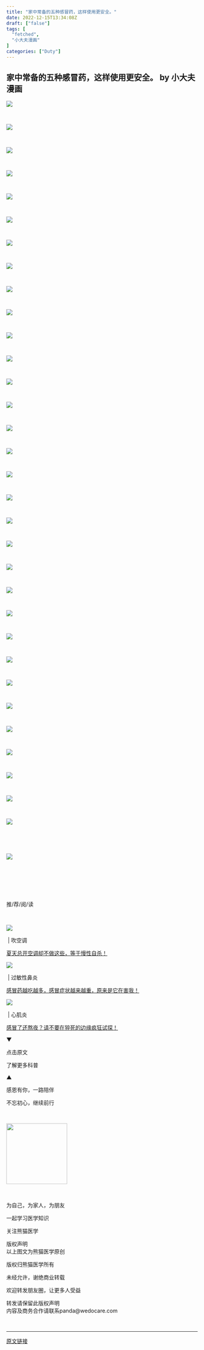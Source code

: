 ```yaml
---
title: "家中常备的五种感冒药，这样使用更安全。"
date: 2022-12-15T13:34:08Z
draft: ["false"]
tags: [
  "fetched",
  "小大夫漫画"
]
categories: ["Duty"]
---
```

家中常备的五种感冒药，这样使用更安全。 by 小大夫漫画
------
<div><p><img data-ratio="0.22828282828282828" data-s="300,640" data-src="https://mmbiz.qpic.cn/mmbiz_jpg/xwUfWjagCoibTFAxPibxA7WCKz3N2337C7G6z5oIhhY0rUxMZDohdXgBOQOFxafTyucgeLtskZCTLEt5X0s29WIA/640?wx_fmt=jpeg" data-type="jpeg" data-w="990" src="https://mmbiz.qpic.cn/mmbiz_jpg/xwUfWjagCoibTFAxPibxA7WCKz3N2337C7G6z5oIhhY0rUxMZDohdXgBOQOFxafTyucgeLtskZCTLEt5X0s29WIA/640?wx_fmt=jpeg"></p><p><br></p><p><img data-ratio="1.4282982791586998" data-s="300,640" data-src="https://mmbiz.qpic.cn/mmbiz_png/xwUfWjagCoicpUbenujceuwhejTUXntBgaXiaUNkBPeseE8HeAFoI7uxLrBnlbUnB4jXC6cBfpQrYWbht9Y6AMaw/640?wx_fmt=png" data-type="png" data-w="523" src="https://mmbiz.qpic.cn/mmbiz_png/xwUfWjagCoicpUbenujceuwhejTUXntBgaXiaUNkBPeseE8HeAFoI7uxLrBnlbUnB4jXC6cBfpQrYWbht9Y6AMaw/640?wx_fmt=png"></p><p><br></p><p><img data-cropselx1="0" data-cropselx2="523" data-cropsely1="0" data-cropsely2="747" data-galleryid="" data-ratio="1.4282982791586998" data-s="300,640" data-src="https://mmbiz.qpic.cn/mmbiz_png/xwUfWjagCoicpUbenujceuwhejTUXntBgLFaNu772icv12QsppbPsPx4wva44qu3wG0jEoDibwNNGQMFR1rO3uIibQ/640?wx_fmt=png" data-type="png" data-w="523" src="https://mmbiz.qpic.cn/mmbiz_png/xwUfWjagCoicpUbenujceuwhejTUXntBgLFaNu772icv12QsppbPsPx4wva44qu3wG0jEoDibwNNGQMFR1rO3uIibQ/640?wx_fmt=png"></p><p><br></p><p><img data-ratio="1.4282982791586998" data-s="300,640" data-src="https://mmbiz.qpic.cn/mmbiz_png/xwUfWjagCoicpUbenujceuwhejTUXntBgwQloNS52sVtmaFPhmmd4nJiam78psdx0WCN01jGiciaJBkNyRAxR4o0Vg/640?wx_fmt=png" data-type="png" data-w="523" src="https://mmbiz.qpic.cn/mmbiz_png/xwUfWjagCoicpUbenujceuwhejTUXntBgwQloNS52sVtmaFPhmmd4nJiam78psdx0WCN01jGiciaJBkNyRAxR4o0Vg/640?wx_fmt=png"></p><p><br></p><p><img data-ratio="1.4282982791586998" data-s="300,640" data-src="https://mmbiz.qpic.cn/mmbiz_png/xwUfWjagCoicpUbenujceuwhejTUXntBgs54uHavSZFibdCnuibEbtKNAZr2p5yPaQL0kCHlhxlUr6aQ6BrJk3Uibg/640?wx_fmt=png" data-type="png" data-w="523" src="https://mmbiz.qpic.cn/mmbiz_png/xwUfWjagCoicpUbenujceuwhejTUXntBgs54uHavSZFibdCnuibEbtKNAZr2p5yPaQL0kCHlhxlUr6aQ6BrJk3Uibg/640?wx_fmt=png"></p><p><br></p><p><img data-ratio="1.4282982791586998" data-s="300,640" data-src="https://mmbiz.qpic.cn/mmbiz_png/xwUfWjagCoicpUbenujceuwhejTUXntBgpvQNGxhkSbk7umm1e5sXwIJ0mqrTk4Pn8X5ouq8ibx2qRU1QdEBVa4A/640?wx_fmt=png" data-type="png" data-w="523" src="https://mmbiz.qpic.cn/mmbiz_png/xwUfWjagCoicpUbenujceuwhejTUXntBgpvQNGxhkSbk7umm1e5sXwIJ0mqrTk4Pn8X5ouq8ibx2qRU1QdEBVa4A/640?wx_fmt=png"></p><p><br></p><p><img data-ratio="1.4282982791586998" data-s="300,640" data-src="https://mmbiz.qpic.cn/mmbiz_png/xwUfWjagCoicpUbenujceuwhejTUXntBgcicdiaYxtZBuwWYXchrCgKsfPEfbNKw0cQ6G4XKMuBUEXFCVOowK78tQ/640?wx_fmt=png" data-type="png" data-w="523" src="https://mmbiz.qpic.cn/mmbiz_png/xwUfWjagCoicpUbenujceuwhejTUXntBgcicdiaYxtZBuwWYXchrCgKsfPEfbNKw0cQ6G4XKMuBUEXFCVOowK78tQ/640?wx_fmt=png"></p><p><br></p><p><img data-cropselx1="0" data-cropselx2="523" data-cropsely1="0" data-cropsely2="747" data-ratio="1.4282982791586998" data-s="300,640" data-src="https://mmbiz.qpic.cn/mmbiz_png/xwUfWjagCoicpUbenujceuwhejTUXntBgiaIiaOuAec4GiaFsS4hSWW0En4m1yrgRy9iblGFDckCoVXkic0RMLNZdWWw/640?wx_fmt=png" data-type="png" data-w="523" src="https://mmbiz.qpic.cn/mmbiz_png/xwUfWjagCoicpUbenujceuwhejTUXntBgiaIiaOuAec4GiaFsS4hSWW0En4m1yrgRy9iblGFDckCoVXkic0RMLNZdWWw/640?wx_fmt=png"></p><p><br></p><p><img data-ratio="1.4282982791586998" data-s="300,640" data-src="https://mmbiz.qpic.cn/mmbiz_png/xwUfWjagCoicpUbenujceuwhejTUXntBg6c1ibcPdibe2IoAoia2dmk6OBn2THIo6ib8XBbCYicb771aHALPQNUiaUKXQ/640?wx_fmt=png" data-type="png" data-w="523" src="https://mmbiz.qpic.cn/mmbiz_png/xwUfWjagCoicpUbenujceuwhejTUXntBg6c1ibcPdibe2IoAoia2dmk6OBn2THIo6ib8XBbCYicb771aHALPQNUiaUKXQ/640?wx_fmt=png"></p><p><br></p><p><img data-ratio="1.4282982791586998" data-s="300,640" data-src="https://mmbiz.qpic.cn/mmbiz_png/xwUfWjagCoicpUbenujceuwhejTUXntBg4RWIZwSskvqXPK8MmLLxZBqFr71jyeWEial3yaPIwHsjOwxbNjHM45g/640?wx_fmt=png" data-type="png" data-w="523" src="https://mmbiz.qpic.cn/mmbiz_png/xwUfWjagCoicpUbenujceuwhejTUXntBg4RWIZwSskvqXPK8MmLLxZBqFr71jyeWEial3yaPIwHsjOwxbNjHM45g/640?wx_fmt=png"></p><p><br></p><p><img data-cropselx1="0" data-cropselx2="523" data-cropsely1="0" data-cropsely2="747" data-ratio="1.4282982791586998" data-s="300,640" data-src="https://mmbiz.qpic.cn/mmbiz_png/xwUfWjagCoicpUbenujceuwhejTUXntBgk26gSByToIia2Bd2onxpcQIibyBfrnMteS886xicXJQqqgNSuvNfwPicrA/640?wx_fmt=png" data-type="png" data-w="523" src="https://mmbiz.qpic.cn/mmbiz_png/xwUfWjagCoicpUbenujceuwhejTUXntBgk26gSByToIia2Bd2onxpcQIibyBfrnMteS886xicXJQqqgNSuvNfwPicrA/640?wx_fmt=png"></p><p><br></p><p><img data-ratio="1.4282982791586998" data-s="300,640" data-src="https://mmbiz.qpic.cn/mmbiz_png/xwUfWjagCoicpUbenujceuwhejTUXntBg4tINB87cy9FhqDRbzRNKvgSFOGFPugDu8z9NNRFI08s7LjbLKADJ3w/640?wx_fmt=png" data-type="png" data-w="523" src="https://mmbiz.qpic.cn/mmbiz_png/xwUfWjagCoicpUbenujceuwhejTUXntBg4tINB87cy9FhqDRbzRNKvgSFOGFPugDu8z9NNRFI08s7LjbLKADJ3w/640?wx_fmt=png"></p><p><br></p><p><img data-ratio="1.4282982791586998" data-s="300,640" data-src="https://mmbiz.qpic.cn/mmbiz_png/xwUfWjagCoicpUbenujceuwhejTUXntBgjrEzc3Qsx4WO31GvBNZA0BIlWKQFuatSqcFjxQ0YnFkYacjzSgKlxA/640?wx_fmt=png" data-type="png" data-w="523" src="https://mmbiz.qpic.cn/mmbiz_png/xwUfWjagCoicpUbenujceuwhejTUXntBgjrEzc3Qsx4WO31GvBNZA0BIlWKQFuatSqcFjxQ0YnFkYacjzSgKlxA/640?wx_fmt=png"></p><p><br></p><p><img data-ratio="1.4282982791586998" data-s="300,640" data-src="https://mmbiz.qpic.cn/mmbiz_png/xwUfWjagCoicpUbenujceuwhejTUXntBgj1LlctlR6pda3dzzdibvwhF50vt8kXErua7TjbIG4LZKegOZ7RsFN3Q/640?wx_fmt=png" data-type="png" data-w="523" src="https://mmbiz.qpic.cn/mmbiz_png/xwUfWjagCoicpUbenujceuwhejTUXntBgj1LlctlR6pda3dzzdibvwhF50vt8kXErua7TjbIG4LZKegOZ7RsFN3Q/640?wx_fmt=png"></p><p><br></p><p><img data-ratio="1.4282982791586998" data-s="300,640" data-src="https://mmbiz.qpic.cn/mmbiz_png/xwUfWjagCoicpUbenujceuwhejTUXntBgRTkkRs8JTkuaEElEN6E8sAZZUntZuSAF9B0FS4j7eEt3mKtDGPDRicw/640?wx_fmt=png" data-type="png" data-w="523" src="https://mmbiz.qpic.cn/mmbiz_png/xwUfWjagCoicpUbenujceuwhejTUXntBgRTkkRs8JTkuaEElEN6E8sAZZUntZuSAF9B0FS4j7eEt3mKtDGPDRicw/640?wx_fmt=png"></p><p><br></p><p><img data-ratio="1.4282982791586998" data-s="300,640" data-src="https://mmbiz.qpic.cn/mmbiz_png/xwUfWjagCoicpUbenujceuwhejTUXntBggFq0WibnZofqRiaue0ajcZEwrODZyEeY3NMAY9on22aUkPexmfLFY7qw/640?wx_fmt=png" data-type="png" data-w="523" src="https://mmbiz.qpic.cn/mmbiz_png/xwUfWjagCoicpUbenujceuwhejTUXntBggFq0WibnZofqRiaue0ajcZEwrODZyEeY3NMAY9on22aUkPexmfLFY7qw/640?wx_fmt=png"></p><p><br></p><p><img data-ratio="1.4282982791586998" data-s="300,640" data-src="https://mmbiz.qpic.cn/mmbiz_png/xwUfWjagCoicpUbenujceuwhejTUXntBg4JS7SAUtDx0PZ9IHX9bOIp4Zy0ZkfLY3gCS9WGbiaUsteJrWwHhWtWQ/640?wx_fmt=png" data-type="png" data-w="523" src="https://mmbiz.qpic.cn/mmbiz_png/xwUfWjagCoicpUbenujceuwhejTUXntBg4JS7SAUtDx0PZ9IHX9bOIp4Zy0ZkfLY3gCS9WGbiaUsteJrWwHhWtWQ/640?wx_fmt=png"></p><p><br></p><p><img data-ratio="1.4282982791586998" data-s="300,640" data-src="https://mmbiz.qpic.cn/mmbiz_png/xwUfWjagCoicpUbenujceuwhejTUXntBgLmvDSu8icv8kwgXv3SUsMJcDwZDJ5iaXqqWmxYAZVeKExtwzktkaB1Rw/640?wx_fmt=png" data-type="png" data-w="523" src="https://mmbiz.qpic.cn/mmbiz_png/xwUfWjagCoicpUbenujceuwhejTUXntBgLmvDSu8icv8kwgXv3SUsMJcDwZDJ5iaXqqWmxYAZVeKExtwzktkaB1Rw/640?wx_fmt=png"></p><p><br></p><p><img data-ratio="1.4282982791586998" data-s="300,640" data-src="https://mmbiz.qpic.cn/mmbiz_png/xwUfWjagCoicpUbenujceuwhejTUXntBgJj4NNc33icCURSHicl5BibhI16HWhRlMAllHhYoC3LhpAicNcakibGRHDxw/640?wx_fmt=png" data-type="png" data-w="523" src="https://mmbiz.qpic.cn/mmbiz_png/xwUfWjagCoicpUbenujceuwhejTUXntBgJj4NNc33icCURSHicl5BibhI16HWhRlMAllHhYoC3LhpAicNcakibGRHDxw/640?wx_fmt=png"></p><p><br></p><p><img data-ratio="1.4282982791586998" data-s="300,640" data-src="https://mmbiz.qpic.cn/mmbiz_png/xwUfWjagCoicpUbenujceuwhejTUXntBgaufncsmh1ClsvO2n5TXRTDe9SgSSQ8ic4zkrvzk5h4ZCGlxBWFfg9NA/640?wx_fmt=png" data-type="png" data-w="523" src="https://mmbiz.qpic.cn/mmbiz_png/xwUfWjagCoicpUbenujceuwhejTUXntBgaufncsmh1ClsvO2n5TXRTDe9SgSSQ8ic4zkrvzk5h4ZCGlxBWFfg9NA/640?wx_fmt=png"></p><p><br></p><p><img data-ratio="1.4282982791586998" data-s="300,640" data-src="https://mmbiz.qpic.cn/mmbiz_png/xwUfWjagCoicpUbenujceuwhejTUXntBgwoiafhKM0ZniaaSB316Mbzq59KESdVVria9IM6VGTvWrncExEIwhXkYew/640?wx_fmt=png" data-type="png" data-w="523" src="https://mmbiz.qpic.cn/mmbiz_png/xwUfWjagCoicpUbenujceuwhejTUXntBgwoiafhKM0ZniaaSB316Mbzq59KESdVVria9IM6VGTvWrncExEIwhXkYew/640?wx_fmt=png"></p><p><br></p><p><img data-cropselx1="0" data-cropselx2="523" data-cropsely1="0" data-cropsely2="747" data-ratio="1.4282982791586998" data-s="300,640" data-src="https://mmbiz.qpic.cn/mmbiz_png/xwUfWjagCoicpUbenujceuwhejTUXntBgaf0ibLrcKxXYfg5qOP6SC2at9cjFUOUKSBFVJ9z6dB4VRavUFLIhukQ/640?wx_fmt=png" data-type="png" data-w="523" src="https://mmbiz.qpic.cn/mmbiz_png/xwUfWjagCoicpUbenujceuwhejTUXntBgaf0ibLrcKxXYfg5qOP6SC2at9cjFUOUKSBFVJ9z6dB4VRavUFLIhukQ/640?wx_fmt=png"></p><p><br></p><p><img data-ratio="1.4282982791586998" data-s="300,640" data-src="https://mmbiz.qpic.cn/mmbiz_png/xwUfWjagCoicpUbenujceuwhejTUXntBg9jiaA41C5sy57qwFJsw911fTnAl1KjvQJDiaZ1onkPmbRZc12BibAPicYw/640?wx_fmt=png" data-type="png" data-w="523" src="https://mmbiz.qpic.cn/mmbiz_png/xwUfWjagCoicpUbenujceuwhejTUXntBg9jiaA41C5sy57qwFJsw911fTnAl1KjvQJDiaZ1onkPmbRZc12BibAPicYw/640?wx_fmt=png"></p><p><br></p><p><img data-ratio="1.4282982791586998" data-s="300,640" data-src="https://mmbiz.qpic.cn/mmbiz_png/xwUfWjagCoicpUbenujceuwhejTUXntBgFXwAkVicnxicd2MWwgbvia9koXicbcRia8fxskzOYU4SuShzIqcM6RJsojg/640?wx_fmt=png" data-type="png" data-w="523" src="https://mmbiz.qpic.cn/mmbiz_png/xwUfWjagCoicpUbenujceuwhejTUXntBgFXwAkVicnxicd2MWwgbvia9koXicbcRia8fxskzOYU4SuShzIqcM6RJsojg/640?wx_fmt=png"></p><p><br></p><p><img data-ratio="1.4282982791586998" data-s="300,640" data-src="https://mmbiz.qpic.cn/mmbiz_png/xwUfWjagCoicpUbenujceuwhejTUXntBgBO3PzlAtSBKPDS0XdRvKlticUiapKwdvkHPXrgiaqpLgnn2O7ZKyQI13Q/640?wx_fmt=png" data-type="png" data-w="523" src="https://mmbiz.qpic.cn/mmbiz_png/xwUfWjagCoicpUbenujceuwhejTUXntBgBO3PzlAtSBKPDS0XdRvKlticUiapKwdvkHPXrgiaqpLgnn2O7ZKyQI13Q/640?wx_fmt=png"></p><p><br></p><p><img data-ratio="1.4282982791586998" data-s="300,640" data-src="https://mmbiz.qpic.cn/mmbiz_png/xwUfWjagCoicpUbenujceuwhejTUXntBgDSib3ibfTMxsia3p7mjKEicFsa8bU6oaclgibaVwlB8Td0FUCTLdKVAfLTg/640?wx_fmt=png" data-type="png" data-w="523" src="https://mmbiz.qpic.cn/mmbiz_png/xwUfWjagCoicpUbenujceuwhejTUXntBgDSib3ibfTMxsia3p7mjKEicFsa8bU6oaclgibaVwlB8Td0FUCTLdKVAfLTg/640?wx_fmt=png"></p><p><br></p><p><img data-ratio="1.4282982791586998" data-s="300,640" data-src="https://mmbiz.qpic.cn/mmbiz_png/xwUfWjagCoicpUbenujceuwhejTUXntBgeADm3y7g1tqOU9O7B2NuibNAN7Fic1zghicHiaEo2PjasiacicLgAKibf8Gvg/640?wx_fmt=png" data-type="png" data-w="523" src="https://mmbiz.qpic.cn/mmbiz_png/xwUfWjagCoicpUbenujceuwhejTUXntBgeADm3y7g1tqOU9O7B2NuibNAN7Fic1zghicHiaEo2PjasiacicLgAKibf8Gvg/640?wx_fmt=png"></p><p><br></p><p><img data-ratio="1.4282982791586998" data-s="300,640" data-src="https://mmbiz.qpic.cn/mmbiz_png/xwUfWjagCoicpUbenujceuwhejTUXntBgT4FK3je7NqcgQvXKXhULIV2h29ZUB2k4F8Jmq8Y7WeVZ2olWlWJdAA/640?wx_fmt=png" data-type="png" data-w="523" src="https://mmbiz.qpic.cn/mmbiz_png/xwUfWjagCoicpUbenujceuwhejTUXntBgT4FK3je7NqcgQvXKXhULIV2h29ZUB2k4F8Jmq8Y7WeVZ2olWlWJdAA/640?wx_fmt=png"></p><p><br></p><p><img data-ratio="1.4282982791586998" data-s="300,640" data-src="https://mmbiz.qpic.cn/mmbiz_png/xwUfWjagCoicpUbenujceuwhejTUXntBgyVEdhvENYxoEsl1pKQfW87XSOtLiafNBFsyAflqNqxRNDBvxr0CQkJg/640?wx_fmt=png" data-type="png" data-w="523" src="https://mmbiz.qpic.cn/mmbiz_png/xwUfWjagCoicpUbenujceuwhejTUXntBgyVEdhvENYxoEsl1pKQfW87XSOtLiafNBFsyAflqNqxRNDBvxr0CQkJg/640?wx_fmt=png"></p><p><br></p><p><img data-ratio="1.4282982791586998" data-s="300,640" data-src="https://mmbiz.qpic.cn/mmbiz_png/xwUfWjagCoicpUbenujceuwhejTUXntBgj0terUfuBciaTRTzq2VTLhYFBWbaWdTrsve3uSeXsAheLvShzkRibrlg/640?wx_fmt=png" data-type="png" data-w="523" src="https://mmbiz.qpic.cn/mmbiz_png/xwUfWjagCoicpUbenujceuwhejTUXntBgj0terUfuBciaTRTzq2VTLhYFBWbaWdTrsve3uSeXsAheLvShzkRibrlg/640?wx_fmt=png"></p><p><br></p><p><img data-cropselx1="0" data-cropselx2="523" data-cropsely1="1" data-cropsely2="748" data-ratio="1.433206106870229" data-s="300,640" data-src="https://mmbiz.qpic.cn/mmbiz_png/xwUfWjagCo8neyHCzNBib6WibibMX7QSic0oBs4p1ZO98Bslywh8cyK0vr98kHMIAfLhv5hQ21hzibicHQsjAb5IpvSA/640?wx_fmt=png" data-type="png" data-w="524" src="https://mmbiz.qpic.cn/mmbiz_png/xwUfWjagCo8neyHCzNBib6WibibMX7QSic0oBs4p1ZO98Bslywh8cyK0vr98kHMIAfLhv5hQ21hzibicHQsjAb5IpvSA/640?wx_fmt=png"></p><p><br></p><p><img data-cropselx1="0" data-cropselx2="525" data-cropsely1="0" data-cropsely2="1648" data-galleryid="" data-ratio="3.139110604332953" data-s="300,640" data-src="https://mmbiz.qpic.cn/mmbiz_png/xwUfWjagCoicpUbenujceuwhejTUXntBgbMp8vKmHxXqfMEv8icbfib841Kzibj5tua7EicNDLTufpzWN6957etBZibA/640?wx_fmt=png" data-type="png" data-w="877" src="https://mmbiz.qpic.cn/mmbiz_png/xwUfWjagCoicpUbenujceuwhejTUXntBgbMp8vKmHxXqfMEv8icbfib841Kzibj5tua7EicNDLTufpzWN6957etBZibA/640?wx_fmt=png"></p><p><br></p><p><br></p><p><a data-miniprogram-appid="wx0e20133405c8fc38" data-miniprogram-path="pages/examination?id=653895e0-f9e5-11ec-ab31-4f1cb8fbc005" data-miniprogram-nickname="熊猫答题" href="" data-miniprogram-type="image" data-miniprogram-servicetype=""><img data-ratio="0.4481792717086835" data-s="300,640" data-src="https://mmbiz.qpic.cn/mmbiz_jpg/xwUfWjagCoibDGn8UwDicARPBS1ibLA07flZ6ibooYhLTpGoOwMe8coLg4pFj0E8Nq6DWgFGax82pkehdsybskEQlQ/640?wx_fmt=jpeg" data-type="jpeg" data-w="714" src="https://mmbiz.qpic.cn/mmbiz_jpg/xwUfWjagCoibDGn8UwDicARPBS1ibLA07flZ6ibooYhLTpGoOwMe8coLg4pFj0E8Nq6DWgFGax82pkehdsybskEQlQ/640?wx_fmt=jpeg"></a></p><p><br></p><section data-role="outer" label="Powered by 365editor"><section data-tools-id="62351"><p><br></p></section></section><p><br></p><section data-mpa-template-id="1225" data-mpa-color="#ffffff" data-mpa-category="分隔"><section><section><section><p><span>推/荐/阅/读</span></p></section><section><section><br></section></section></section></section></section><section data-mpa-template-id="2244" data-mpa-color="#ffffff" data-mpa-category="图文"><section data-role="outer"><section data-id="91100"><section><section><section data-width="35%"><p><a href="http://mp.weixin.qq.com/s?__biz=MzA3MDU0NDMyMA==&amp;mid=2650355039&amp;idx=1&amp;sn=c88c55d9e55224807dd9188781337b9d&amp;chksm=8736abf0b04122e68b9c28a623a84ff5c5f8c28403dca21623e21e2c9a666080a9dca5c32d9e&amp;scene=21#wechat_redirect" target="_blank" data-itemshowtype="0" data-linktype="1"><span data-positionback="static"><img data-ratio="0.7112860892388452" data-s="300,640" data-src="https://mmbiz.qpic.cn/mmbiz_jpg/xwUfWjagCo9SZwvpgOZzWXPcUjyeFYMWDBJTaXQWneMJGWOMST7DOzeXxKMLxicgPtth55AYBuicvze4aJiajWbqQ/640?wx_fmt=jpeg" data-type="jpeg" data-w="762" src="https://mmbiz.qpic.cn/mmbiz_jpg/xwUfWjagCo9SZwvpgOZzWXPcUjyeFYMWDBJTaXQWneMJGWOMST7DOzeXxKMLxicgPtth55AYBuicvze4aJiajWbqQ/640?wx_fmt=jpeg"></span></a></p></section><section data-width="65%"><section data-width="100%"><section data-brushtype="text"><span> | 吹空调</span></section><section data-width="100%"><p><a href="http://mp.weixin.qq.com/s?__biz=MzA3MDU0NDMyMA==&amp;mid=2650355039&amp;idx=1&amp;sn=c88c55d9e55224807dd9188781337b9d&amp;chksm=8736abf0b04122e68b9c28a623a84ff5c5f8c28403dca21623e21e2c9a666080a9dca5c32d9e&amp;scene=21#wechat_redirect" target="_blank" data-itemshowtype="0" data-linktype="2">夏天总开空调却不做这些，等于慢性自杀！</a><a href="http://mp.weixin.qq.com/s?__biz=MzA3MDU0NDMyMA==&amp;mid=2650340506&amp;idx=1&amp;sn=c5bbd85ae3761a8af791070b4d86db58&amp;chksm=87376235b040eb23e2fa3a3ad3fb168ba4df634b59b8c20a02900a607b5eb12461e2f4000666&amp;scene=21#wechat_redirect" target="_blank" data-itemshowtype="0" data-linktype="2"></a></p></section></section></section></section></section></section></section></section><section data-mpa-template-id="2244" data-mpa-color="#ffffff" data-mpa-category="图文"><section data-role="outer"><section data-id="91100"><section><section><section data-width="35%"><p><a href="http://mp.weixin.qq.com/s?__biz=MzA3MDU0NDMyMA==&amp;mid=2650353738&amp;idx=1&amp;sn=c54227b768f843d44e314f6608ecdc4c&amp;chksm=8736aee5b04127f33ebb448d89756d13169aff3ce939f2a7fe63c825bfabda611cfcc6606d45&amp;scene=21#wechat_redirect" target="_blank" data-itemshowtype="0" data-linktype="1"><span data-positionback="static"><img data-ratio="0.7112860892388452" data-s="300,640" data-src="https://mmbiz.qpic.cn/mmbiz_jpg/xwUfWjagCo9SZwvpgOZzWXPcUjyeFYMWUgWQFFNgs1oHD2THT0r7XtBb3cBHt8L63BAH3iaycgq9p1cr83pibib3A/640?wx_fmt=jpeg" data-type="jpeg" data-w="762" src="https://mmbiz.qpic.cn/mmbiz_jpg/xwUfWjagCo9SZwvpgOZzWXPcUjyeFYMWUgWQFFNgs1oHD2THT0r7XtBb3cBHt8L63BAH3iaycgq9p1cr83pibib3A/640?wx_fmt=jpeg"></span></a></p></section><section data-width="65%"><section data-width="100%"><section data-brushtype="text"><span> | 过敏性鼻炎</span></section><section data-width="100%"><p><a href="http://mp.weixin.qq.com/s?__biz=MzA3MDU0NDMyMA==&amp;mid=2650353738&amp;idx=1&amp;sn=c54227b768f843d44e314f6608ecdc4c&amp;chksm=8736aee5b04127f33ebb448d89756d13169aff3ce939f2a7fe63c825bfabda611cfcc6606d45&amp;scene=21#wechat_redirect" target="_blank" data-itemshowtype="0" data-linktype="2">感冒药越吃越多，感冒症状越来越重，原来是它在害我！</a></p></section></section></section></section></section></section></section></section><section data-mpa-template-id="2244" data-mpa-color="#ffffff" data-mpa-category="图文"><section data-role="outer"><section data-id="91100"><section><section><section data-width="35%"><p><a href="http://mp.weixin.qq.com/s?__biz=MzA3MDU0NDMyMA==&amp;mid=2650348088&amp;idx=1&amp;sn=5b8707cc1df7a9532e6a938ea52024c2&amp;chksm=87368497b0410d81669c559f0f9711d7443840738b1cba04d87d2fc95943d0210a0f73e156e3&amp;scene=21#wechat_redirect" target="_blank" data-itemshowtype="0" data-linktype="1"><span data-positionback="static"><img data-ratio="0.7112860892388452" data-s="300,640" data-src="https://mmbiz.qpic.cn/mmbiz_jpg/xwUfWjagCo9SZwvpgOZzWXPcUjyeFYMWVoNe0rbfL3VzyH861yII5gr0ogbia8n2zHGBibmgxjXz10DQSibDneDXg/640?wx_fmt=jpeg" data-type="jpeg" data-w="762" src="https://mmbiz.qpic.cn/mmbiz_jpg/xwUfWjagCo9SZwvpgOZzWXPcUjyeFYMWVoNe0rbfL3VzyH861yII5gr0ogbia8n2zHGBibmgxjXz10DQSibDneDXg/640?wx_fmt=jpeg"></span></a></p></section><section data-width="65%"><section data-width="100%"><section data-brushtype="text"><span> | 心肌炎</span></section><section data-width="100%"><p><a href="http://mp.weixin.qq.com/s?__biz=MzA3MDU0NDMyMA==&amp;mid=2650348088&amp;idx=1&amp;sn=5b8707cc1df7a9532e6a938ea52024c2&amp;chksm=87368497b0410d81669c559f0f9711d7443840738b1cba04d87d2fc95943d0210a0f73e156e3&amp;scene=21#wechat_redirect" target="_blank" data-itemshowtype="0" data-linktype="2">感冒了还熬夜？</a><a href="http://mp.weixin.qq.com/s?__biz=MzA3MDU0NDMyMA==&amp;mid=2650348088&amp;idx=1&amp;sn=5b8707cc1df7a9532e6a938ea52024c2&amp;chksm=87368497b0410d81669c559f0f9711d7443840738b1cba04d87d2fc95943d0210a0f73e156e3&amp;scene=21#wechat_redirect" target="_blank" data-itemshowtype="0" data-linktype="2">请不要在猝死的边缘疯狂试探！</a></p></section></section></section></section></section></section></section></section><p><span>▼</span></p><p><span>点击原文</span></p><p><span>了解更多科普</span></p><p><span>▲</span></p><p><span>感恩有你，一路陪伴</span></p><p><span>不忘初心，继续前行</span></p><p><br></p><p><img data-ratio="0.05278592375366569" data-src="https://mmbiz.qpic.cn/mmbiz_png/xwUfWjagCo8jgXOdjYKLiae2XTiaVlRo1ee4DlLHXanOSmmVj26YbB2sZqFiaYx3JZkI2jZ2dOvhPhGqCMQiayKROA/640?wx_fmt=png" data-type="png" data-w="341" width="160px" src="https://mmbiz.qpic.cn/mmbiz_png/xwUfWjagCo8jgXOdjYKLiae2XTiaVlRo1ee4DlLHXanOSmmVj26YbB2sZqFiaYx3JZkI2jZ2dOvhPhGqCMQiayKROA/640?wx_fmt=png"></p><p><br></p><p><span>为自己，为家人，为朋友</span></p><p><span>一起学习医学知识</span></p><p><span>关注熊猫医学<br></span></p><section><section><section><section><section><span>版权声明</span></section><section><span><span>以上图文为熊猫医学原创</span><p><span>版权归熊猫医学所有</span></p><p><span>未经允许，谢绝商业转载</span></p><p><span>欢迎转发朋友圈，让更多人受益</span></p><p><span>转发请保留此版权声明<br>内容及商务合作请联系panda@wedocare.com</span></p></span></section></section></section></section></section><p><br></p></div>  
<hr>
<a href="https://mp.weixin.qq.com/s/0fC5aLG7X8ASMabD_sbBgw",target="_blank" rel="noopener noreferrer">原文链接</a>
